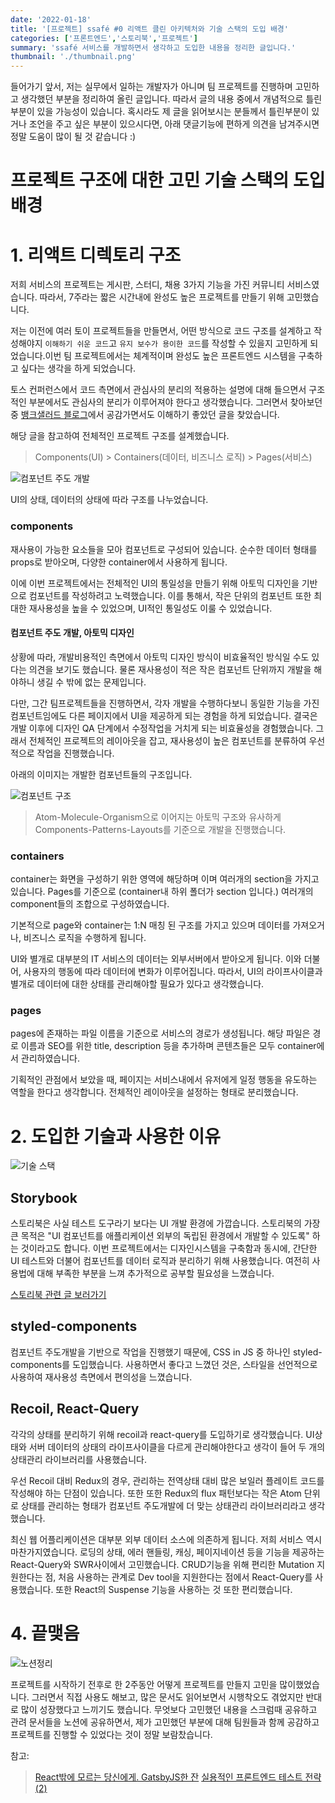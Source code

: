 ```yaml
---
date: '2022-01-18'
title: '[프로젝트] ssafé #0 리액트 클린 아키텍처와 기술 스택의 도입 배경'
categories: ['프론트엔드','스토리북','프로젝트']
summary: 'ssafé 서비스를 개발하면서 생각하고 도입한 내용을 정리한 글입니다.'
thumbnail: './thumbnail.png'
---
```

 

들어가기 앞서, 저는 실무에서 일하는 개발자가 아니며 팀 프로젝트를 진행하며 고민하고 생각했던 부분을 정리하여 올린 글입니다. 
따라서 글의 내용 중에서 개념적으로 틀린부분이 있을 가능성이 있습니다. 혹시라도 제 글을 읽어보시는 분들께서 틀린부분이 있거나 조언을 주고 싶은 부분이 있으시다면, 
아래 댓글기능에 편하게 의견을 남겨주시면 정말 도움이 많이 될 것 같습니다 :)


# 프로젝트 구조에 대한 고민 기술 스택의 도입 배경

# 1. 리액트 디렉토리 구조

저희 서비스의 프로젝트는 게시판, 스터디, 채용 3가지 기능을 가진 커뮤니티 서비스였습니다. 따라서, 7주라는 짧은 시간내에 완성도 높은 프로젝트를 만들기 위해 고민했습니다.

저는 이전에 여러 토이 프로젝트들을 만들면서, 어떤 방식으로 코드 구조를 설계하고 작성해야지 `이해하기 쉬운 코드`고 `유지 보수가 용이한 코드`를 작성할 수 있을지 고민하게 되었습니다.이번 팀 프로젝트에서는 체계적이며 완성도 높은 프론트엔드 시스템을 구축하고 싶다는 생각을 하게 되었습니다.

토스 컨퍼런스에서 코드 측면에서 관심사의 분리의 적용하는 설명에 대해 들으면서 구조적인 부분에서도 관심사의 분리가 이루어져야 한다고 생각했습니다. 그러면서 찾아보던 중 [뱅크샐러드 블로그](https://blog.banksalad.com/tech/build-a-website-with-gatsby/#-%EC%84%9C%EB%B9%84%EC%8A%A4%EB%A5%BC-%EB%A7%8C%EB%93%A4%EB%A9%B4%EC%84%9C)에서 공감가면서도 이해하기 좋았던 글을 찾았습니다.

해당 글을 참고하여 전체적인 프로젝트 구조를 설계했습니다.
> Components(UI) > Containers(데이터, 비즈니스 로직) > Pages(서비스)

![컴포넌트 주도 개발](https://i.imgur.com/eBbhlTf.png)

UI의 상태, 데이터의 상태에 따라 구조를 나누었습니다.

### components
재사용이 가능한 요소들을 모아 컴포넌트로 구성되어 있습니다. 순수한 데이터 형태를 props로 받아오며, 다양한 container에서 사용하게 됩니다.

이에 이번 프로젝트에서는 전체적인 UI의 통일성을 만들기 위해 아토믹 디자인을 기반으로 컴포넌트를 작성하려고 노력했습니다. 이를 통해서, 작은 단위의 컴포넌트 또한 최대한 재사용성을 높을 수 있었으며, UI적인 통일성도 이룰 수 있었습니다.

#### 컴포넌트 주도 개발, 아토믹 디자인

상황에 따라, 개발비용적인 측면에서 아토믹 디자인 방식이 비효율적인 방식일 수도 있다는 의견을 보기도 했습니다. 물론 재사용성이 적은 작은 컴포넌트 단위까지 개발을 해야하니 생길 수 밖에 없는 문제입니다.

다만, 그간  팀프로젝트들을 진행하면서, 각자 개발을 수행하다보니 동일한 기능을 가진 컴포넌트임에도 다른 페이지에서 UI을 제공하게 되는 경험을 하게 되었습니다. 결국은 개발 이후에 디자인 QA 단계에서 수정작업을 거치게 되는 비효율성을 경험했습니다. 그래서 전체적인 프로젝트의 레이아웃을 잡고, 재사용성이 높은 컴포넌트를 분류하여 우선적으로 작업을 진행했습니다.

아래의 이미지는 개발한 컴포넌트들의 구조입니다.

![컴포넌트 구조](https://i.imgur.com/PrmNttg.png)

> Atom-Molecule-Organism으로 이어지는 아토믹 구조와 유사하게 Components-Patterns-Layouts를 기준으로 개발을 진행했습니다.


### containers
container는 화면을 구성하기 위한 영역에 해당하며 이며 여러개의 section을 가지고 있습니다. Pages를 기준으로 (container내 하위 폴더가 section 입니다.) 여러개의 component들의 조합으로 구성하였습니다.

기본적으로 page와 container는 1:N 매칭 된 구조를 가지고 있으며 데이터를 가져오거나, 비즈니스 로직을 수행하게 됩니다.

UI와 별개로 대부분의 IT 서비스의 데이터는 외부서버에서 받아오게 됩니다. 이와 더불어, 사용자의 행동에 따라 데이터에 변화가 이루어집니다. 따라서, UI의 라이프사이클과 별개로 데이터에 대한 상태를 관리해야할 필요가 있다고 생각했습니다.


### pages
pages에 존재하는 파일 이름을 기준으로 서비스의 경로가 생성됩니다. 해당 파일은 경로 이름과 SEO를 위한 title, description 등을 추가하며 콘텐츠들은 모두 container에서 관리하였습니다.

기획적인 관점에서 보았을 때, 페이지는 서비스내에서 유저에게 일정 행동을 유도하는 역할을 한다고 생각합니다. 전체적인 레이아웃을 설정하는 형태로 분리했습니다.


# 2.  도입한 기술과 사용한 이유

![기술 스택](https://i.imgur.com/qV8QSpZ.png)

## Storybook
스토리북은 사실 테스트 도구라기 보다는 UI 개발 환경에 가깝습니다. 스토리북의 가장 큰 목적은 "UI 컴포넌트를 애플리케이션 외부의 독립된 환경에서 개발할 수 있도록" 하는 것이라고도 합니다. 이번 프로젝트에서는 디자인시스템을 구축함과 동시에, 간단한 UI 테스트와 더불어 컴포넌트를 데이터 로직과 분리하기 위해 사용했습니다. 여전히 사용법에 대해 부족한 부분을 느껴 추가적으로 공부할 필요성을 느꼈습니다.

[스토리북 관련 글 보러가기](https://sonsangjoon.github.io/220130/220130/)

## styled-components
컴포넌트 주도개발을 기반으로 작업을 진행했기 때문에, CSS in JS 중 하나인 styled-components를 도입했습니다. 사용하면서 좋다고 느꼈던 것은, 스타일을 선언적으로 사용하여 재사용성 측면에서 편의성을 느꼈습니다.


## Recoil, React-Query
각각의 상태를 분리하기 위해 recoil과 react-query를 도입하기로 생각했습니다. UI상태와 서버 데이터의 상태의 라이프사이클을 다르게 관리해야한다고 생각이 들어 두 개의 상태관리 라이브러리를 사용했습니다. 

우선 Recoil 대비 Redux의 경우, 관리하는 전역상태 대비 많은 보일러 플레이트 코드를 작성해야 하는 단점이 있습니다. 또한 또한 Redux의 flux 패턴보다는 작은 Atom 단위로 상태를 관리하는 형태가 컴포넌트 주도개발에 더 맞는 상태관리 라이브러리라고 생각했습니다.

최신 웹 어플리케이션은 대부분 외부 데이터 소스에 의존하게 됩니다. 저희 서비스 역시 마찬가지였습니다. 로딩의 상태, 에러 핸들링, 캐싱, 페이지네이션 등을 기능을 제공하는 React-Query와 SWR사이에서 고민했습니다. CRUD기능을 위해 편리한 Mutation 지원한다는 점, 처음 사용하는 관계로 Dev tool을 지원한다는 점에서 React-Query를 사용했습니다. 또한 React의 Suspense 기능을 사용하는 것 또한 편리했습니다.


# 4. 끝맺음

![노션정리](https://i.imgur.com/mziy7X1.png)

프로젝트를 시작하기 전후로 한 2주동안 어떻게 프로젝트를 만들지 고민을 많이했었습니다. 그러면서 직접 사용도 해보고, 많은 문서도 읽어보면서 시행착오도 겪었지만 반대로 많이 성장했다고 느끼기도 했습니다. 무엇보다 고민했던 내용을 스크럼때 공유하고 관려 문서들을 노션에 공유하면서, 제가 고민했던 부분에 대해 팀원들과 함께 공감하고 프로젝트를 진행할 수 있었다는 것이 정말 보람찼습니다. 


참고: 
> [React밖에 모르는 당신에게. GatsbyJS한 잔](https://blog.banksalad.com/tech/build-a-website-with-gatsby/)
> [실용적인 프론트엔드 테스트 전략 (2)](https://meetup.toast.com/posts/178)